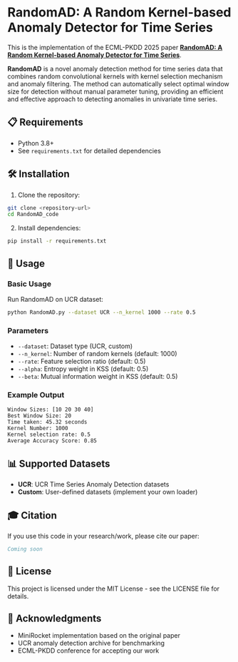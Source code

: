 # RandomAD: A Random Kernel-based Anomaly Detector for Time Series

This is the implementation of the ECML-PKDD 2025 paper [**RandomAD: A Random Kernel-based Anomaly Detector for Time Series**](https://ecmlpkdd-storage.s3.eu-central-1.amazonaws.com/preprints/2025/research/preprint_ecml_pkdd_2025_research_95.pdf).

**RandomAD** is a novel anomaly detection method for time series data that combines random convolutional kernels with kernel selection mechanism and anomaly filtering. The method can automatically select optimal window size for detection without manual parameter tuning, providing an efficient and effective approach to detecting anomalies in univariate time series.

## 📋 Requirements

- Python 3.8+
- See `requirements.txt` for detailed dependencies

## 🛠️ Installation

1. Clone the repository:
```bash
git clone <repository-url>
cd RandomAD_code
```

2. Install dependencies:
```bash
pip install -r requirements.txt
```

## 🎯 Usage

### Basic Usage

Run RandomAD on UCR dataset:
```bash
python RandomAD.py --dataset UCR --n_kernel 1000 --rate 0.5
```

### Parameters

- `--dataset`: Dataset type (UCR, custom)
- `--n_kernel`: Number of random kernels (default: 1000)
- `--rate`: Feature selection ratio (default: 0.5)
- `--alpha`: Entropy weight in KSS (default: 0.5)
- `--beta`: Mutual information weight in KSS (default: 0.5)

### Example Output

```
Window Sizes: [10 20 30 40]
Best Window Size: 20
Time taken: 45.32 seconds
Kernel Number: 1000
Kernel selection rate: 0.5
Average Accuracy Score: 0.85
```

## 📊 Supported Datasets

- **UCR**: UCR Time Series Anomaly Detection datasets
- **Custom**: User-defined datasets (implement your own loader)

## 🎓 Citation

If you use this code in your research/work, please cite our paper:

```bibtex
Coming soon
```

## 📝 License

This project is licensed under the MIT License - see the LICENSE file for details.

## 🙏 Acknowledgments

- MiniRocket implementation based on the original paper
- UCR anomaly detection archive for benchmarking
- ECML-PKDD conference for accepting our work


